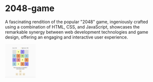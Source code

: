 # 2048-game

<p>A fascinating rendition of the popular "2048" game, ingeniously crafted using a combination of HTML, CSS, and JavaScript, showcases the remarkable synergy between web development technologies and game design, offering an engaging and interactive user experience.</p>

<img width="20%" alt="2048game" src="https://github.com/pxsstx/2048-game/blob/e828ab16aab16ee429f74a17ba3870a0920e97f9/Picture/2048game.png">
